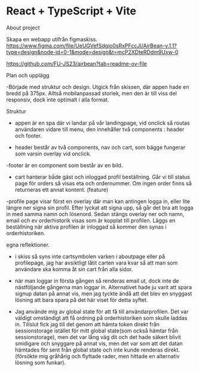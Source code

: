 # React + TypeScript + Vite

About project

Skapa en webapp utifrån figmaskiss. https://www.figma.com/file/UeUGVefSdgio0sRxPFccJI/AirBean-v.1.1?type=design&node-id=0-1&mode=design&t=mcP2XDteRDdm9Uxw-0

https://github.com/FU-JS23/airbean?tab=readme-ov-file

Plan och upplägg

-Började med struktur och design. Utgick från skissen, där appen hade en bredd på 375px. Alltså mobilanpassad storlek, men den är till viss del responsiv, dock inte optimalt i alla format.

Struktur

- appen är en spa där vi landar på vår landingpage, vid onclick så routas användaren vidare till menu, den innehåller två components : header och footer.

- header består av två components, nav och cart, som bägge fungerar som varsin overlay vid onclick.

-footer är en component som består av en bild.

- cart hanterar både gäst och inloggad profil beställning. Går vi till status page för orders så visas eta och ordernummer. Om ingen order finns så returneras ett annat kontent. (feature)

-profile page visar först en overlay där man kan antingen logga in, eller lite längre ner signa sin profil. Efter lyckat att signa upp, så går det bra att logga in med samma namn och lösenord. Sedan stängs overlay ner och namn, email och ev orderhistorik visas som är kopplat till profilen.
Läggs en beställning när aktiva profilen är inloggad så kommer den synas i orderhistoriken.

egna reflektioner.

- i skiss så syns inte cartsymbolen varken i aboutpage eller på profilepage, jag har avsiktligt låtit carten vara kvar så att man som användare ska komma åt sin cart från alla sidor.

- när man loggar in första gången så renderas email ut, dock inte de nästföljande gångerna man loggar in. Alternativet hade ju varit att spara signup datan på annat vis, men jag tyckte ändå att det blev en snyggast lösning att bara spara på det här viset för detta syftet.

- Jag använde mig av global state för att få till användarprofilen. Det var väldigt omständigt att få ordning på orderhistoriken som skulle laddas in. Tillslut fick jag till det genom att hämta token direkt från sessionstorage istället för mitt global state(som också hämtar från sessionstorage), men det var lång väg dit och det hade säkert blivit smidigare och snyggare på annat vis, men det var som att det datan hämtades för sent från global state och inte kunde renderas direkt. (försökte mig gråhårig och flyttade rader, men hittade en alternativ lösning som funkar).
